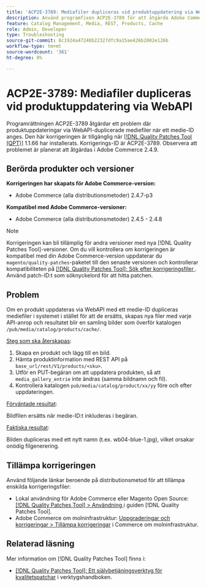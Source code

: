 ```yaml
---
title: 'ACP2E-3789: Mediafiler dupliceras vid produktuppdatering via WebAPI'
description: Använd programfixen ACP2E-3789 för att åtgärda Adobe Commerce-problemet där produktuppdateringar via WebAPI-duplicerade mediefiler när ett medie-ID anges.
feature: Catalog Management, Media, REST, Products, Cache
role: Admin, Developer
type: Troubleshooting
source-git-commit: 8c1924a47248b22327dfc9a15ae426b2802e126b
workflow-type: tm+mt
source-wordcount: '361'
ht-degree: 0%

---
```



# ACP2E-3789: Mediafiler dupliceras vid produktuppdatering via WebAPI

Programrättningen ACP2E-3789 åtgärdar ett problem där produktuppdateringar via WebAPI-duplicerade mediefiler när ett medie-ID anges. Den här korrigeringen är tillgänglig när [[!DNL Quality Patches Tool (QPT)]](/help/tools/quality-patches-tool/quality-patches-tool-to-self-serve-quality-patches.md) 1.1.66 har installerats. Korrigerings-ID är ACP2E-3789. Observera att problemet är planerat att åtgärdas i Adobe Commerce 2.4.9.

## Berörda produkter och versioner

**Korrigeringen har skapats för Adobe Commerce-version:**

* Adobe Commerce (alla distributionsmetoder) 2.4.7-p3

**Kompatibel med Adobe Commerce-versioner:**

* Adobe Commerce (alla distributionsmetoder) 2.4.5 - 2.4.8

>[!NOTE]
>
>Korrigeringen kan bli tillämplig för andra versioner med nya [!DNL Quality Patches Tool]-versioner. Om du vill kontrollera om korrigeringen är kompatibel med din Adobe Commerce-version uppdaterar du `magento/quality-patches`-paketet till den senaste versionen och kontrollerar kompatibiliteten på [[!DNL Quality Patches Tool]: Sök efter korrigeringsfiler ](https://experienceleague.adobe.com/tools/commerce-quality-patches/index.html?lang=sv-SE). Använd patch-ID:t som söknyckelord för att hitta patchen.

## Problem

Om en produkt uppdateras via WebAPI med ett medie-ID dupliceras mediefiler i systemet i stället för att de ersätts, skapas nya filer med varje API-anrop och resultatet blir en samling bilder som överför katalogen `/pub/media/catalog/products/cache/`.

<u>Steg som ska återskapas</u>:

1. Skapa en produkt och lägg till en bild.
1. Hämta produktinformation med REST API på `base_url/rest/V1/products/<sku>`.
1. Utför en PUT-begäran om att uppdatera produkten, så att `media_gallery_entrie` inte ändras (samma bildnamn och fil).
1. Kontrollera katalogen `pub/media/catalog/product/xx/yy` före och efter uppdateringen.

<u>Förväntade resultat</u>:

Bildfilen ersätts när medie-ID:t inkluderas i begäran.

<u>Faktiska resultat</u>:

Bilden dupliceras med ett nytt namn (t.ex. wb04-blue-1.jpg), vilket orsakar onödig filgenerering.

## Tillämpa korrigeringen

Använd följande länkar beroende på distributionsmetod för att tillämpa enskilda korrigeringsfiler:

* Lokal användning för Adobe Commerce eller Magento Open Source: [[!DNL Quality Patches Tool] > Användning ](/help/tools/quality-patches-tool/usage.md) i guiden [!DNL Quality Patches Tool].
* Adobe Commerce om molninfrastruktur: [Uppgraderingar och korrigeringar > Tillämpa korrigeringar](https://experienceleague.adobe.com/docs/commerce-cloud-service/user-guide/develop/upgrade/apply-patches.html?lang=sv-SE) i Commerce om molninfrastruktur.

## Relaterad läsning

Mer information om [!DNL Quality Patches Tool] finns i:

* [[!DNL Quality Patches Tool]: Ett självbetjäningsverktyg för kvalitetspatchar](/help/tools/quality-patches-tool/quality-patches-tool-to-self-serve-quality-patches.md) i verktygshandboken.
